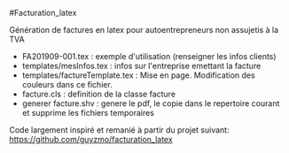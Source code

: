 #Facturation_latex

Génération de factures en latex pour autoentrepreneurs non assujetis à la TVA

* FA201909-001.tex : exemple d'utilisation (renseigner les infos clients)
* templates/mesInfos.tex : infos sur l'entreprise emettant la facture
* templates/factureTemplate.tex : Mise en page. Modification des couleurs dans ce fichier.
* facture.cls : definition de la classe facture
* generer facture.shv : genere le pdf, le copie dans le repertoire courant
  et supprime les fichiers temporaires

Code largement inspiré et remanié à partir du projet suivant:
https://github.com/guyzmo/facturation_latex
